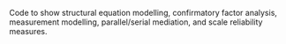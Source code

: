 Code to show structural equation modelling, confirmatory factor analysis, measurement modelling, 
parallel/serial mediation, and scale reliability measures.
